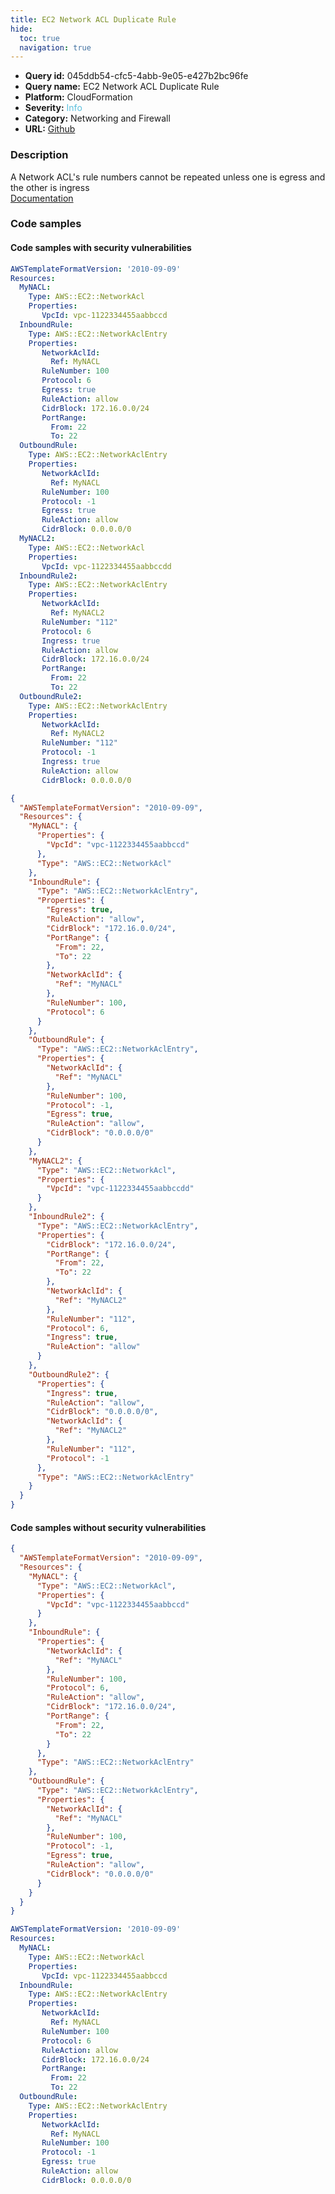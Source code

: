 ```yaml
---
title: EC2 Network ACL Duplicate Rule
hide:
  toc: true
  navigation: true
---
```


<style>
  .highlight .hll {
    background-color: #ff171742;
  }
  .md-content {
    max-width: 1100px;
    margin: 0 auto;
  }
</style>

-   **Query id:** 045ddb54-cfc5-4abb-9e05-e427b2bc96fe
-   **Query name:** EC2 Network ACL Duplicate Rule
-   **Platform:** CloudFormation
-   **Severity:** <span style="color:#5bc0de">Info</span>
-   **Category:** Networking and Firewall
-   **URL:** [Github](https://github.com/Checkmarx/kics/tree/master/assets/queries/cloudFormation/aws/ec2_network_acl_duplicate_rule)

### Description
A Network ACL's rule numbers cannot be repeated unless one is egress and the other is ingress<br>
[Documentation](https://docs.aws.amazon.com/AWSCloudFormation/latest/UserGuide/aws-resource-ec2-network-acl-entry.html#cfn-ec2-networkaclentry-rulenumber)

### Code samples
#### Code samples with security vulnerabilities
```yaml title="Positive test num. 1 - yaml file" hl_lines="25 12 52 39"
AWSTemplateFormatVersion: '2010-09-09'
Resources:
  MyNACL:
    Type: AWS::EC2::NetworkAcl
    Properties:
       VpcId: vpc-1122334455aabbccd
  InboundRule:
    Type: AWS::EC2::NetworkAclEntry
    Properties:
       NetworkAclId:
         Ref: MyNACL
       RuleNumber: 100
       Protocol: 6
       Egress: true
       RuleAction: allow
       CidrBlock: 172.16.0.0/24
       PortRange:
         From: 22
         To: 22
  OutboundRule:
    Type: AWS::EC2::NetworkAclEntry
    Properties:
       NetworkAclId:
         Ref: MyNACL
       RuleNumber: 100
       Protocol: -1
       Egress: true
       RuleAction: allow
       CidrBlock: 0.0.0.0/0
  MyNACL2:
    Type: AWS::EC2::NetworkAcl
    Properties:
       VpcId: vpc-1122334455aabbccdd
  InboundRule2:
    Type: AWS::EC2::NetworkAclEntry
    Properties:
       NetworkAclId:
         Ref: MyNACL2
       RuleNumber: "112"
       Protocol: 6
       Ingress: true
       RuleAction: allow
       CidrBlock: 172.16.0.0/24
       PortRange:
         From: 22
         To: 22
  OutboundRule2:
    Type: AWS::EC2::NetworkAclEntry
    Properties:
       NetworkAclId:
         Ref: MyNACL2
       RuleNumber: "112"
       Protocol: -1
       Ingress: true
       RuleAction: allow
       CidrBlock: 0.0.0.0/0

```
```json title="Positive test num. 2 - json file" hl_lines="33 23 57 71"
{
  "AWSTemplateFormatVersion": "2010-09-09",
  "Resources": {
    "MyNACL": {
      "Properties": {
        "VpcId": "vpc-1122334455aabbccd"
      },
      "Type": "AWS::EC2::NetworkAcl"
    },
    "InboundRule": {
      "Type": "AWS::EC2::NetworkAclEntry",
      "Properties": {
        "Egress": true,
        "RuleAction": "allow",
        "CidrBlock": "172.16.0.0/24",
        "PortRange": {
          "From": 22,
          "To": 22
        },
        "NetworkAclId": {
          "Ref": "MyNACL"
        },
        "RuleNumber": 100,
        "Protocol": 6
      }
    },
    "OutboundRule": {
      "Type": "AWS::EC2::NetworkAclEntry",
      "Properties": {
        "NetworkAclId": {
          "Ref": "MyNACL"
        },
        "RuleNumber": 100,
        "Protocol": -1,
        "Egress": true,
        "RuleAction": "allow",
        "CidrBlock": "0.0.0.0/0"
      }
    },
    "MyNACL2": {
      "Type": "AWS::EC2::NetworkAcl",
      "Properties": {
        "VpcId": "vpc-1122334455aabbccdd"
      }
    },
    "InboundRule2": {
      "Type": "AWS::EC2::NetworkAclEntry",
      "Properties": {
        "CidrBlock": "172.16.0.0/24",
        "PortRange": {
          "From": 22,
          "To": 22
        },
        "NetworkAclId": {
          "Ref": "MyNACL2"
        },
        "RuleNumber": "112",
        "Protocol": 6,
        "Ingress": true,
        "RuleAction": "allow"
      }
    },
    "OutboundRule2": {
      "Properties": {
        "Ingress": true,
        "RuleAction": "allow",
        "CidrBlock": "0.0.0.0/0",
        "NetworkAclId": {
          "Ref": "MyNACL2"
        },
        "RuleNumber": "112",
        "Protocol": -1
      },
      "Type": "AWS::EC2::NetworkAclEntry"
    }
  }
}

```


#### Code samples without security vulnerabilities
```json title="Negative test num. 1 - json file"
{
  "AWSTemplateFormatVersion": "2010-09-09",
  "Resources": {
    "MyNACL": {
      "Type": "AWS::EC2::NetworkAcl",
      "Properties": {
        "VpcId": "vpc-1122334455aabbccd"
      }
    },
    "InboundRule": {
      "Properties": {
        "NetworkAclId": {
          "Ref": "MyNACL"
        },
        "RuleNumber": 100,
        "Protocol": 6,
        "RuleAction": "allow",
        "CidrBlock": "172.16.0.0/24",
        "PortRange": {
          "From": 22,
          "To": 22
        }
      },
      "Type": "AWS::EC2::NetworkAclEntry"
    },
    "OutboundRule": {
      "Type": "AWS::EC2::NetworkAclEntry",
      "Properties": {
        "NetworkAclId": {
          "Ref": "MyNACL"
        },
        "RuleNumber": 100,
        "Protocol": -1,
        "Egress": true,
        "RuleAction": "allow",
        "CidrBlock": "0.0.0.0/0"
      }
    }
  }
}

```
```yaml title="Negative test num. 2 - yaml file"
AWSTemplateFormatVersion: '2010-09-09'
Resources:
  MyNACL:
    Type: AWS::EC2::NetworkAcl
    Properties:
       VpcId: vpc-1122334455aabbccd
  InboundRule:
    Type: AWS::EC2::NetworkAclEntry
    Properties:
       NetworkAclId:
         Ref: MyNACL
       RuleNumber: 100
       Protocol: 6
       RuleAction: allow
       CidrBlock: 172.16.0.0/24
       PortRange:
         From: 22
         To: 22
  OutboundRule:
    Type: AWS::EC2::NetworkAclEntry
    Properties:
       NetworkAclId:
         Ref: MyNACL
       RuleNumber: 100
       Protocol: -1
       Egress: true
       RuleAction: allow
       CidrBlock: 0.0.0.0/0

```
